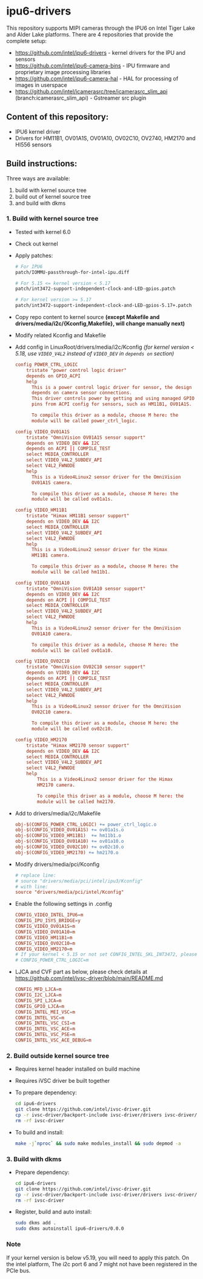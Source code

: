 # ipu6-drivers

This repository supports MIPI cameras through the IPU6 on Intel Tiger Lake and
Alder Lake platforms. There are 4 repositories that provide the complete setup:

- https://github.com/intel/ipu6-drivers - kernel drivers for the IPU and sensors
- https://github.com/intel/ipu6-camera-bins - IPU firmware and proprietary image processing libraries
- https://github.com/intel/ipu6-camera-hal - HAL for processing of images in userspace
- https://github.com/intel/icamerasrc/tree/icamerasrc_slim_api (branch:icamerasrc_slim_api) - Gstreamer src plugin


## Content of this repository:
- IPU6 kernel driver
- Drivers for HM11B1, OV01A1S, OV01A10, OV02C10, OV2740, HM2170 and HI556 sensors

## Build instructions:
Three ways are available:
1. build with kernel source tree
2. build out of kernel source tree
3. and build with dkms

### 1. Build with kernel source tree
- Tested with kernel 6.0
- Check out kernel
- Apply patches:
	```sh
	# For IPU6
	patch/IOMMU-passthrough-for-intel-ipu.diff

	# For 5.15 <= kernel version < 5.17
	patch/int3472-support-independent-clock-and-LED-gpios.patch

	# For kernel version >= 5.17
	patch/int3472-support-independent-clock-and-LED-gpios-5.17+.patch
	```
- Copy repo content to kernel source **(except Makefile and drivers/media/i2c/{Kconfig,Makefile}, will change manually next)**
- Modify related Kconfig and Makefile
- Add config in LinuxRoot/drivers/media/i2c/Kconfig *(for kernel version < 5.18, use `VIDEO_V4L2` instead of `VIDEO_DEV` in `depends on` section)*
	```conf
	config POWER_CTRL_LOGIC
		tristate "power control logic driver"
		depends on GPIO_ACPI
		help
		  This is a power control logic driver for sensor, the design
		  depends on camera sensor connections.
		  This driver controls power by getting and using managed GPIO
		  pins from ACPI config for sensors, such as HM11B1, OV01A1S.

		  To compile this driver as a module, choose M here: the
		  module will be called power_ctrl_logic.

	config VIDEO_OV01A1S
		tristate "OmniVision OV01A1S sensor support"
		depends on VIDEO_DEV && I2C
		depends on ACPI || COMPILE_TEST
		select MEDIA_CONTROLLER
		select VIDEO_V4L2_SUBDEV_API
		select V4L2_FWNODE
		help
		  This is a Video4Linux2 sensor driver for the OmniVision
		  OV01A1S camera.

		  To compile this driver as a module, choose M here: the
		  module will be called ov01a1s.

	config VIDEO_HM11B1
		tristate "Himax HM11B1 sensor support"
		depends on VIDEO_DEV && I2C
		select MEDIA_CONTROLLER
		select VIDEO_V4L2_SUBDEV_API
		select V4L2_FWNODE
		help
		  This is a Video4Linux2 sensor driver for the Himax
		  HM11B1 camera.

		  To compile this driver as a module, choose M here: the
		  module will be called hm11b1.

	config VIDEO_OV01A10
		tristate "OmniVision OV01A10 sensor support"
		depends on VIDEO_DEV && I2C
		depends on ACPI || COMPILE_TEST
		select MEDIA_CONTROLLER
		select VIDEO_V4L2_SUBDEV_API
		select V4L2_FWNODE
		help
		  This is a Video4Linux2 sensor driver for the OmniVision
		  OV01A10 camera.

		  To compile this driver as a module, choose M here: the
		  module will be called ov01a10.

	config VIDEO_OV02C10
		tristate "OmniVision OV02C10 sensor support"
		depends on VIDEO_DEV && I2C
		depends on ACPI || COMPILE_TEST
		select MEDIA_CONTROLLER
		select VIDEO_V4L2_SUBDEV_API
		select V4L2_FWNODE
		help
		  This is a Video4Linux2 sensor driver for the OmniVision
		  OV02C10 camera.

		  To compile this driver as a module, choose M here: the
		  module will be called ov02c10.

	config VIDEO_HM2170
		tristate "Himax HM2170 sensor support"
		depends on VIDEO_DEV && I2C
		select MEDIA_CONTROLLER
		select VIDEO_V4L2_SUBDEV_API
		select V4L2_FWNODE
		help
			This is a Video4Linux2 sensor driver for the Himax
			HM2170 camera.

			To compile this driver as a module, choose M here: the
			module will be called hm2170.

	```

- Add to drivers/media/i2c/Makefile
	```makefile
	obj-$(CONFIG_POWER_CTRL_LOGIC) += power_ctrl_logic.o
	obj-$(CONFIG_VIDEO_OV01A1S) += ov01a1s.o
	obj-$(CONFIG_VIDEO_HM11B1)  += hm11b1.o
	obj-$(CONFIG_VIDEO_OV01A10) += ov01a10.o
	obj-$(CONFIG_VIDEO_OV02C10) += ov02c10.o
	obj-$(CONFIG_VIDEO_HM2170) += hm2170.o
	```

- Modify drivers/media/pci/Kconfig
	```conf
	# replace line:
	# source "drivers/media/pci/intel/ipu3/Kconfig"
	# with line:
	source "drivers/media/pci/intel/Kconfig"
	```

- Enable the following settings in .config
	```conf
	CONFIG_VIDEO_INTEL_IPU6=m
	CONFIG_IPU_ISYS_BRIDGE=y
	CONFIG_VIDEO_OV01A1S=m
	CONFIG_VIDEO_OV01A10=m
	CONFIG_VIDEO_HM11B1=m
	CONFIG_VIDEO_OV02C10=m
	CONFIG_VIDEO_HM2170=m
	# If your kernel < 5.15 or not set CONFIG_INTEL_SKL_INT3472, please add the line below:
	# CONFIG_POWER_CTRL_LOGIC=m
	```
- LJCA and CVF part as below, please check details at https://github.com/intel/ivsc-driver/blob/main/README.md
	```conf
	CONFIG_MFD_LJCA=m
	CONFIG_I2C_LJCA=m
	CONFIG_SPI_LJCA=m
	CONFIG_GPIO_LJCA=m
	CONFIG_INTEL_MEI_VSC=m
	CONFIG_INTEL_VSC=m
	CONFIG_INTEL_VSC_CSI=m
	CONFIG_INTEL_VSC_ACE=m
	CONFIG_INTEL_VSC_PSE=m
	CONFIG_INTEL_VSC_ACE_DEBUG=m
	```
### 2. Build outside kernel source tree
- Requires kernel header installed on build machine
- Requires iVSC driver be built together
- To prepare dependency:
	```sh
	cd ipu6-drivers
	git clone https://github.com/intel/ivsc-driver.git
	cp -r ivsc-driver/backport-include ivsc-driver/drivers ivsc-driver/include .
	rm -rf ivsc-driver
	```

- To build and install:
	```sh
	make -j`nproc` && sudo make modules_install && sudo depmod -a
	```

### 3. Build with dkms
- Prepare dependency:
	```sh
	cd ipu6-drivers
	git clone https://github.com/intel/ivsc-driver.git
	cp -r ivsc-driver/backport-include ivsc-driver/drivers ivsc-driver/include .
	rm -rf ivsc-driver
	```

- Register, build and auto install:
	```sh
	sudo dkms add .
	sudo dkms autoinstall ipu6-drivers/0.0.0
	```

### Note
If your kernel version is below v5.19, you will need to apply this patch.
On the intel platform, The i2c port 6 and 7 might not have been registered in the PCIe bus.

